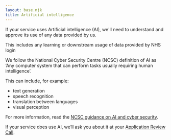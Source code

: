 ```yaml
---
layout: base.njk
title: Artificial intelligence
---
```


<p>If your service uses Artificial intelligence (AI), we'll need to understand and approve its use of any data provided by us.</p>

<p>This includes any learning or downstream usage of data provided by NHS login</p>

<p>We follow the National Cyber Security Centre (NCSC) definition of AI as ‘Any computer system that can perform tasks usually requiring human intelligence’.</p>

<p>This can include, for example:</p>
<ul>
  <li>text generation</li>
  <li>speech recognition</li>
  <li>translation between languages</li>
  <li>visual perception</li>
  
</ul>

<p>For more information, read the <a href="https://www.ncsc.gov.uk/guidance/ai-and-cyber-security-what-you-need-to-know" target="_blank"> NCSC guidance on AI and cyber security</a>.</p>

<p>If your service does use AI, we’ll ask you about it at your <a href="https://digital.nhs.uk/services/nhs-login/nhs-login-for-partners-and-developers/nhs-login-integration-toolkit/apply-for-nhs-login#application-review-call" target="_blank">Application Review Call</a>.</p> 
